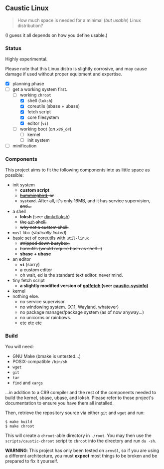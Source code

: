 ## Caustic Linux

> How much space is needed for a minimal (*but usable*) Linux distribution?

(I guess it all depends on how you define usable.)

### Status

Highly experimental.

Please note that this Linux distro is slightly corrosive, and may cause
damage if used without proper equipment and expertise.

- [x] planning phase
- [ ] get a working system first.
	- [ ] working `chroot`
		- [x] shell (`loksh`)
		- [x] coreutils (sbase + ubase)
		- [x] fetch script
		- [x] core filesystem
		- [x] editor (`vi`)
	- [ ] working boot (*on `x86_64`*)
		- [ ] kernel
		- [ ] init system
- [ ] minification

### Components

This project aims to fit the following components into as little space as
possible:

- init system
	- **custom script**
	- <s>[hummingbird](https://github.com/Sweets/hummingbird), or</s>
	- <s>`systemd`. After all, it's only 16MB, and it has service supervision, and...</s>
- a shell
	- **loksh** (see: [dimkr/loksh](https://github.com/dimkr/loksh))
	- <s>the `ash` shell.</s>
	- <s>why not a custom shell.</s>
- `musl` libc (*statically linked*)
- basic set of coreutils with `util-linux`
	- <s>stripped down busybox.</s>
	- <s>bareutils (would require bash as shell...)</s>
	- **sbase + ubase**
- an editor
	- **`vi`** (sorry)
	- <s> a custom editor</s>
	- oh wait, ed is the standard text editor. never mind.
- tiny fetch script
	- **a slightly modified version of
	[golfetch](https://github.com/dylanaraps/golfetch)
	(see: [caustic-sysinfo](https://github.com/kiedtl/caustic-sysinfo))**
- kernel
- nothing else.
	- no service supervisor.
	- no windowing system. (X11, Wayland, whatever)
	- no package manager/package system (as of now anyway...)
	- no unicorns or rainbows.
	- etc etc etc

### Build

You will need:
- GNU Make (bmake is untested...)
- POSIX-compatible `/bin/sh`
- `wget`
- `git`
- `tar`
- `find` and `xargs`

...in addition to a C99 compiler and the rest of the components needed to
build the kernel, sbase, ubase, and loksh. Please refer to those
project's documentation to ensure you have them all installed.

Then, retrieve the repository source via either `git` and `wget` and run:

```
$ make build
$ make chroot
```

This will create a `chroot`-able directory in `./root`. You may then use the
`scripts/caustic-chroot` script to `chroot` into the directory and run
`du -sh`.

**WARNING**: This project has only been tested on `armv6l`, so if you are using
a different architecture, you must **expect** most things to be broken and be
prepared to fix it yourself.
